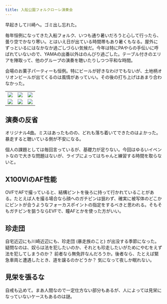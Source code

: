 ```yaml
---
title: 入船公園フォルクローレ演奏会
---
```


早起きして川崎へ。ゴミ出し忘れた。

毎年恒例になってきた入船フォルク、いつも通り暑いだろうと心して行ったら、曇り空でかなり寒い。とはいえ日が出ている時間帯もあり暑くもなる。屋外にずっといるにはなかなか過ごしづらい気候だ。今年は特にPAやらの手伝いに呼ばれていないので、YAMAの出番以外はのんびり過ごした。テーブル付きのエリアを陣取って、他のグループの演奏を聴いたりしつつ平和な時間。

会場のお菓子パーティーも恒例。特にビールが好きなわけでもないが、土地柄オリオンビールが出てくるのは風情があっていい。その後の打ち上げはあまり合わなかった。

<table>
  <tr>
    <td><img class="top" src="https://photos.apkas.net/medium/2025/04/26/FX160069.webp" /></td>
    <td><img class="top" src="https://photos.apkas.net/medium/2025/04/26/FX160071.webp" /></td>
    <td><img class="top" src="https://photos.apkas.net/medium/2025/04/26/FX160076.webp" /></td>
  </tr>
  <tr>
    <td><img class="bottom" src="https://photos.apkas.net/medium/2025/04/26/AR500075.webp" /></td>
    <td><img class="bottom" src="https://photos.apkas.net/medium/2025/04/26/AR500066.webp" /></td>
    <td><img class="bottom" src="https://photos.apkas.net/medium/2025/04/26/FX160102.webp" /></td>
  </tr>
</table>

## 演奏の反省

オリジナル4曲。ミスはあったものの、どれも落ち着いてできたのはよかった。暴走すると聴いている側が不安になる。

個人の課題としては毎回言っているが、基礎力が足りない。今回はゆるいイベントなので大きな問題はないが、ライブによってはちゃんと練習する時間を取らないと。

## X100VIのAF性能

OVFでAFで撮っていると、結構ピントを後ろに持って行かれていることがある。たとえば人を撮る場合なら顔へのガチピンは狙わず、確実に被写体のどこかにピントが合うようなフォーカスポイントの指定をするべきと思われる。そもそもガチピンを狙うならEVFで、瞳AFとかを使った方がいい。

## 珍走団

自宅近辺にも川崎近辺にも、珍走団 (暴走族のこと) が出没する季節になった。疑問なのは、奴らは法を犯したいのか、それとも珍走したいがためにやむをえず法を犯してしまうのか？ 前者なら無免許なんだろうか。後者なら、たとえば緊急車両と遭遇したとき、道を譲るのかどうか？ 気になって夜しか眠れない。

## 見栄を張るな

自戒も込めて。まあ人間なので一定仕方ない部分もあるが、人によっては見栄になっていないケースもあるのは謎。
